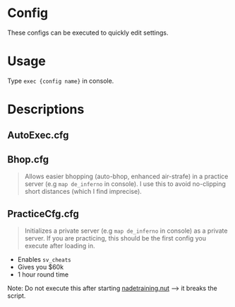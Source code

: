 # Config
These configs can be executed to quickly edit settings.

# Usage
Type `exec {config name}` in console.

# Descriptions

## AutoExec.cfg

## Bhop.cfg
> Allows easier bhopping (auto-bhop, enhanced air-strafe) in a practice server (e.g `map de_inferno` in console). I use this to avoid no-clipping short distances (which I find imprecise). 

## PracticeCfg.cfg
> Initializes a private server (e.g `map de_inferno` in console) as a private server. If you are practicing, this should be the first config you execute after loading in. 

- Enables `sv_cheats`
- Gives you $60k
- 1 hour round time

Note: Do not execute this after starting [nadetraining.nut](../scripts/nadetraining.nut) --> it breaks the script. 
